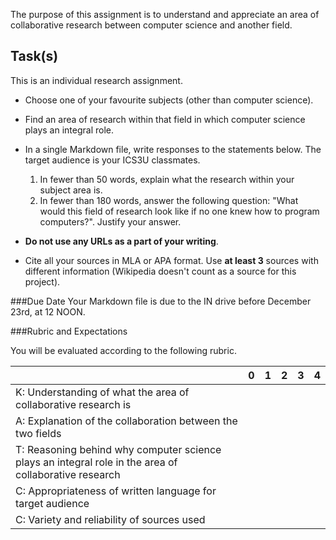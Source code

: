 The purpose of this assignment is to understand and appreciate an area of collaborative research between computer science and another field.

Task(s)
-------

This is an individual research assignment.

* Choose one of your favourite subjects (other than computer science).

* Find an area of research within that field in which computer science plays an integral role.

* In a single Markdown file, write responses to the statements below. The target audience is your ICS3U classmates.

  1. In fewer than 50 words, explain what the research within your subject area is. 
  2. In fewer than 180 words, answer the following question: "What would this field of research look like if no one knew how to program computers?". Justify your answer.

* **Do not use any URLs as a part of your writing**.
* Cite all your sources in MLA or APA format. Use **at least 3** sources with different information (Wikipedia doesn't count as a source for this project).

###Due Date
Your Markdown file is due to the IN drive before December 23rd, at 12 NOON.


###Rubric and Expectations

You will be evaluated according to the following rubric. 

| | 0  | 1  | 2 | 3 | 4 |
| --- | --- | --- | --- | --- | --- |
| K: Understanding of what the area of collaborative research is | | | | | |
| A: Explanation of the collaboration between the two fields | | | | | |
| T: Reasoning behind why computer science plays an integral role in the area of collaborative research | | | | | |
| C: Appropriateness of written language for target audience | | | | | |
| C: Variety and reliability of sources used | | | | | |
